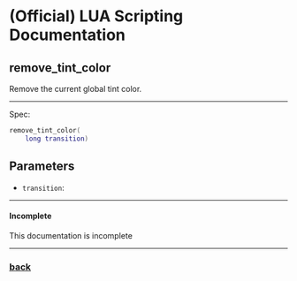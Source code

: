
# (Official) LUA Scripting Documentation

## remove_tint_color

Remove the current global tint color.

___

Spec:

```lua
remove_tint_color(
	long transition)
```

## Parameters

- `transition`: 

___

#### Incomplete

This documentation is incomplete

___

### [back](../other)
